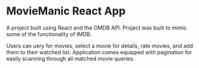 # MovieManic React App

A project built using React and the OMDB API. Project was built to mimic some of the functionality of IMDB. 

Users can uery for movies, select a movie for details, rate movies, and add them to their watched list. Application comes equipped with pagination for easily scanning through all matched movie queries.
